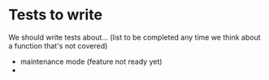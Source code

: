 # Tests to write

We should write tests about...
(list to be completed any time we think about a function that's not covered)

- maintenance mode (feature not ready yet)
- 
